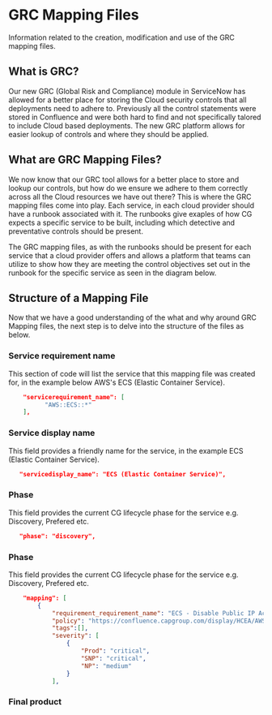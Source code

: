 # GRC Mapping Files
Information related to the creation, modification and use of the GRC mapping files.

## What is GRC?
Our new GRC (Global Risk and Compliance) module in ServiceNow has allowed for a better place for storing the Cloud security controls that all deployments need to adhere to. Previously all the control statements were stored in Confluence and were both hard to find and not specifically talored to include Cloud based deployments.  The new GRC platform allows for easier lookup of controls and where they should be applied.

## What are GRC Mapping Files?
We now know that our GRC tool allows for a better place to store and lookup our controls, but how do we ensure we adhere to them correctly across all the Cloud resources we have out there?  This is where the GRC mapping files come into play. Each service, in each cloud provider should have a runbook associated with it. The runbooks give exaples of how CG expects a specific service to be built, including which detective and preventative controls should be present. 

The GRC mapping files, as with the runbooks should be present for each service that a cloud provider offers and allows a platform that teams can utilize to show how they are meeting the control objectives set out in the runbook for the specific service as seen in the diagram below.

## Structure of a Mapping File
Now that we have a good understanding of the what and why around GRC Mapping files, the next step is to delve into the structure of the files as below.

### Service requirement name
This section of code will list the service that this mapping file was created for, in the example below AWS's ECS (Elastic Container Service).

```json
    "servicerequirement_name": [
          "AWS::ECS::*"
    ],
```

### Service display name
This field provides a friendly name for the service, in the example ECS (Elastic Container Service).

```json
   "servicedisplay_name": "ECS (Elastic Container Service)",
```

### Phase
This field provides the current CG lifecycle phase for the service e.g. Discovery, Prefered etc.

```json
   "phase": "discovery",
```

### Phase
This field provides the current CG lifecycle phase for the service e.g. Discovery, Prefered etc.

```json
    "mapping": [
        {
            "requirement_requirement_name": "ECS - Disable Public IP Access",
            "policy": "https://confluence.capgroup.com/display/HCEA/AWS+Services+Security+Checklist+for+CG+Deployments#AWSServicesSecurityChecklistforCGDeployments-ECS_DisablePubAPIAccess",
            "tags":[],
            "severity": [
                {
                    "Prod": "critical",
                    "SNP": "critical",
                    "NP": "medium"
                }
            ],
```

### Final product

```json

```
